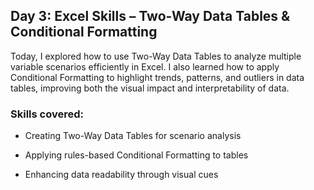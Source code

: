 ## Day 3: Excel Skills – Two-Way Data Tables & Conditional Formatting
Today, I explored how to use Two-Way Data Tables to analyze multiple variable scenarios efficiently in Excel. I also learned how to apply Conditional Formatting to highlight trends, patterns, and outliers in data tables, improving both the visual impact and interpretability of data.

### Skills covered:

- Creating Two-Way Data Tables for scenario analysis

- Applying rules-based Conditional Formatting to tables

- Enhancing data readability through visual cues

